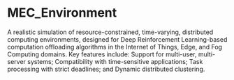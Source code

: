 # MEC_Environment

A realistic simulation of resource-constrained, time-varying, distributed computing environments, designed for Deep Reinforcement Learning-based computation offloading algorithms in the Internet of Things, Edge, and Fog Computing domains. Key features include: Support for multi-user, multi-server systems; 
Compatibility with time-sensitive applications; 
Task processing with strict deadlines; and
Dynamic distributed clustering.
